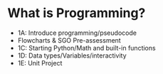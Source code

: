 # What is Programming?

* 1A: Introduce programming/pseudocode
* Flowcharts & SGO Pre-assessment
* 1C: Starting Python/Math and built-in functions
* 1D: Data types/Variables/interactivity
* 1E: Unit Project